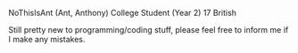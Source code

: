 NoThisIsAnt (Ant, Anthony)
College Student (Year 2)
17
British

Still pretty new to programming/coding stuff, please feel free to inform me if I make any mistakes. 
<!---
NoThisIsAnt/NoThisIsAnt is a ✨ special ✨ repository because its `README.md` (this file) appears on your GitHub profile.
You can click the Preview link to take a look at your changes.
--->
